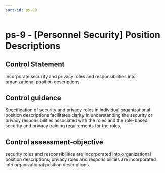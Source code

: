 ```yaml
---
sort-id: ps-09
---
```


# ps-9 - \[Personnel Security\] Position Descriptions

## Control Statement

Incorporate security and privacy roles and responsibilities into organizational position descriptions.

## Control guidance

Specification of security and privacy roles in individual organizational position descriptions facilitates clarity in understanding the security or privacy responsibilities associated with the roles and the role-based security and privacy training requirements for the roles.

## Control assessment-objective

security roles and responsibilities are incorporated into organizational position descriptions;
privacy roles and responsibilities are incorporated into organizational position descriptions.
